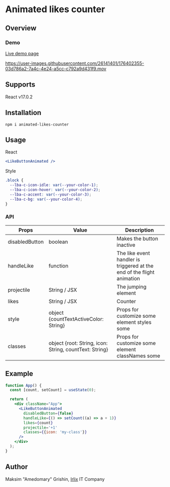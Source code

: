 # Animated likes counter

## Overview
### Demo
[Live demo page](http://amedomary.ru/Animated-likes-counter/)

https://user-images.githubusercontent.com/26141401/176402355-03d786a2-7a4c-4e24-a5cc-c792a9d431f9.mov


## Supports
React v17.0.2

## Installation
```bush
npm i animated-likes-counter
```

## Usage
React
```jsx
<LikeButtonAnimated />
```

Style
```css
.block {
  --lba-c-icon-idle: var(--your-color-1);
  --lba-c-icon-hover: var(--your-color-2);
  --lba-c-accent: var(--your-color-3);
  --lba-c-bg: var(--your-color-4);
}
```

### API
| Props          | Value                                                  | Description                                                            |
| -------------- | ------------------------------------------------------ | ---------------------------------------------------------------------- |
| disabledButton | boolean                                                | Makes the button inactive                                              |
| handleLike     | function                                               | The like event handler is triggered at the end of the flight animation |
| projectile     | String / JSX                                           | The jumping element                                                    |
| likes          | String / JSX                                           | Counter                                                                |
| style          | object {countTextActiveColor: String}                  | Props for customize some element styles some                           |
| classes        | object {root: String, icon: String, countText: String} | Props for customize some element classNames some                       |


## Example
```jsx
function App() {
  const [count, setCount] = useState(0);

  return (
    <div className="App">
      <LikeButtonAnimated
        disabledButton={false}
        handleLike={() => setCount((a) => a + 1)}
        likes={count}
        projectile='+1'
        classes={{icon: 'my-class'}}
      />
    </div>
  );
}
```

## Author
Maksim "Amedomary" Grishin, [Irlix]([https://](https://irlix.com/)) IT Company